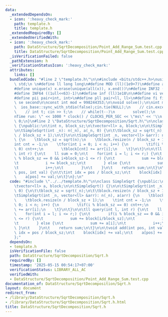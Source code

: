 ```yaml
---
data:
  _extendedDependsOn:
  - icon: ':heavy_check_mark:'
    path: template.h
    title: template.h
  _extendedRequiredBy: []
  _extendedVerifiedWith:
  - icon: ':heavy_check_mark:'
    path: DataStructure/SqrtDecomposition/Point_Add_Range_Sum.test.cpp
    title: DataStructure/SqrtDecomposition/Point_Add_Range_Sum.test.cpp
  _isVerificationFailed: false
  _pathExtension: h
  _verificationStatusIcon: ':heavy_check_mark:'
  attributes:
    links: []
  bundledCode: "#line 2 \"template.h\"\n\n#include <bits/stdc++.h>\nusing namespace\
    \ std;\n \n#define ll long long\n#define MOD (ll)(1e9+7)\n#define all(x) (x).begin(),(x).end()\n\
    #define unique(x) x.erase(unique(all(x)), x.end())\n#define INF32 ((1ull<<31)-1)\n\
    #define INF64 ((1ull<<63)-1)\n#define inf (ll)1e18\n\n#define vi vector<int>\n\
    #define pii pair<int, int>\n#define pll pair<ll, ll>\n#define fi first\n#define\
    \ se second\n\nconst int mod = 998244353;\n\nvoid solve();\n\nint main(){\n  \
    \  ios_base::sync_with_stdio(false);cin.tie(NULL);\n    // cin.exceptions(cin.failbit);\n\
    \    // int t; cin >> t;\n    // while(t--)\n        solve();\n    cerr << \"\\\
    nTime run: \" << 1000 * clock() / CLOCKS_PER_SEC << \"ms\" << '\\n';\n    return\
    \ 0;\n}\n#line 2 \"DataStructure/SqrtDecomposition/Sqrt.h\"\n\nclass SimpleSqrt\
    \ {\npublic:\n\tint n, block_sz;\n\tvector<ll> a, block;\n\n\tSimpleSqrt() {}\n\
    \n\tSimpleSqrt(int _n): n(_n), a(_n, 0) {\n\t\tblock_sz = sqrt(_n);\n\t\tblock.resize(n\
    \ / block_sz + 1);\n\t}\n\n\tSimpleSqrt(int _n, vector<ll> &arr): n(_n), a(arr)\
    \ {\n    \tblock_sz = sqrt(n);\n    \tblock.resize(n / block_sz + 1);\n    \t\
    int cnt = -1;\n    \tfor(int i = 0; i < n; i++) {\n        \tif(i % block_sz ==\
    \ 0) cnt++;\n        \tblock[cnt] += arr[i];\n    \t}\n\t}\n\n\tll query(int l,\
    \ int r) {\n\t    ll sum = 0;\n\t    for(int i = l; i <= r;) {\n\t        if(i\
    \ % block_sz == 0 && i+block_sz-1 <= r) {\n\t            sum += block[i/block_sz];\n\
    \t            i += block_sz;\n\t        } else {\n\t            sum += a[i];\n\
    \t            i++;\n\t        }\n\t    }\n\t    return sum;\n\t}\n\n\tvoid add(int\
    \ pos, int val) {\n\t\tint idx = pos / block_sz;\n\t    block[idx] += val;\n\t\
    \    a[pos] += val;\n\t}\n};\n"
  code: "#include \"../../template.h\"\n\nclass SimpleSqrt {\npublic:\n\tint n, block_sz;\n\
    \tvector<ll> a, block;\n\n\tSimpleSqrt() {}\n\n\tSimpleSqrt(int _n): n(_n), a(_n,\
    \ 0) {\n\t\tblock_sz = sqrt(_n);\n\t\tblock.resize(n / block_sz + 1);\n\t}\n\n\
    \tSimpleSqrt(int _n, vector<ll> &arr): n(_n), a(arr) {\n    \tblock_sz = sqrt(n);\n\
    \    \tblock.resize(n / block_sz + 1);\n    \tint cnt = -1;\n    \tfor(int i =\
    \ 0; i < n; i++) {\n        \tif(i % block_sz == 0) cnt++;\n        \tblock[cnt]\
    \ += arr[i];\n    \t}\n\t}\n\n\tll query(int l, int r) {\n\t    ll sum = 0;\n\t\
    \    for(int i = l; i <= r;) {\n\t        if(i % block_sz == 0 && i+block_sz-1\
    \ <= r) {\n\t            sum += block[i/block_sz];\n\t            i += block_sz;\n\
    \t        } else {\n\t            sum += a[i];\n\t            i++;\n\t       \
    \ }\n\t    }\n\t    return sum;\n\t}\n\n\tvoid add(int pos, int val) {\n\t\tint\
    \ idx = pos / block_sz;\n\t    block[idx] += val;\n\t    a[pos] += val;\n\t}\n\
    };"
  dependsOn:
  - template.h
  isVerificationFile: false
  path: DataStructure/SqrtDecomposition/Sqrt.h
  requiredBy: []
  timestamp: '2025-05-15 00:54:17+07:00'
  verificationStatus: LIBRARY_ALL_AC
  verifiedWith:
  - DataStructure/SqrtDecomposition/Point_Add_Range_Sum.test.cpp
documentation_of: DataStructure/SqrtDecomposition/Sqrt.h
layout: document
redirect_from:
- /library/DataStructure/SqrtDecomposition/Sqrt.h
- /library/DataStructure/SqrtDecomposition/Sqrt.h.html
title: DataStructure/SqrtDecomposition/Sqrt.h
---
```

